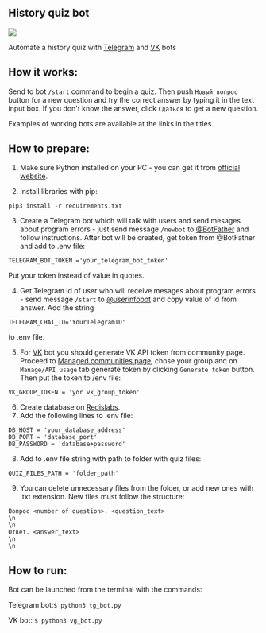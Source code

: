 ## History quiz bot

![](https://psv4.userapi.com/c237031/u328907/docs/d22/c4bf21793985/history_quiz_tg_demo.gif?extra=CEbKQqAqZmNVohHhmNls1nAp4uTMC1lAiushZ12R7bSoIXbqwPjAeb2ekmEjGkEmoHBwNKtMPfF-LajHTTn8yettWE-th-_jZXct_sZfq4U300ytXr9G46hmP_dE85_5nhhRX-KWEJ-Rt5ieEQ)

Automate a history quiz with [Telegram](https://t.me/QuizStoryBot) and [VK](https://vk.com/im?sel=-214235425) bots

## How it works:
Send to bot `/start` command to begin a quiz. Then push `Новый вопрос` button for a new question and try the correct answer by typing it in the text input box. If you don't know the answer, click `Сдаться` to get a new question.

Examples of working bots are available at the links in the titles.

## How to prepare:
1. Make sure Python installed on your PC - you can get it from [official website](https://www.python.org/).


2. Install libraries with pip:
```
pip3 install -r requirements.txt
```


3. Create a Telegram bot which will talk with users and send mesages about program errors - just send message `/newbot` to [@BotFather](https://telegram.me/BotFather) and follow instructions.
After bot will be created, get token from @BotFather and add to .env file:
```
TELEGRAM_BOT_TOKEN ='your_telegram_bot_token'
```
Put your token instead of value in quotes.


4. Get Telegram id of user who will receive mesages about program errors - send message `/start` to [@userinfobot](https://telegram.me/userinfobot) and copy value of id from answer.
Add the string
```
TELEGRAM_CHAT_ID='YourTelegramID'
```
to .env file.


5. For [VK](https://vk.com/) bot you should generate VK API token from community page. Proceed to [Managed communities page](https://vk.com/groups?tab=admin), chose your group and on `Manage/API usage` tab generate token by clicking `Generate token` button. Then put the token to /env file:
```
VK_GROUP_TOKEN = 'yor vk_group_token'
```

6. Create database on [Redislabs](https://redis.com/). 
7. Add the following lines to .env file:
```
DB_HOST = 'your_database_address'
DB_PORT = 'database_port'
DB_PASSWORD = 'database+password'
```
8. Add to .env file string with path to folder with quiz files:
```
QUIZ_FILES_PATH = 'folder_path'
```
9. You can delete unnecessary files from the folder, or add new ones with .txt extension. New files must follow the structure:
```
Вопрос <number of question>. <question_text>
\n
\n
Ответ. <answer_text>
\n
\n
```

## How to run:

Bot can be launched from the terminal with the commands:

Telegram bot:`$ python3 tg_bot.py`

VK bot: `$ python3 vg_bot.py`
